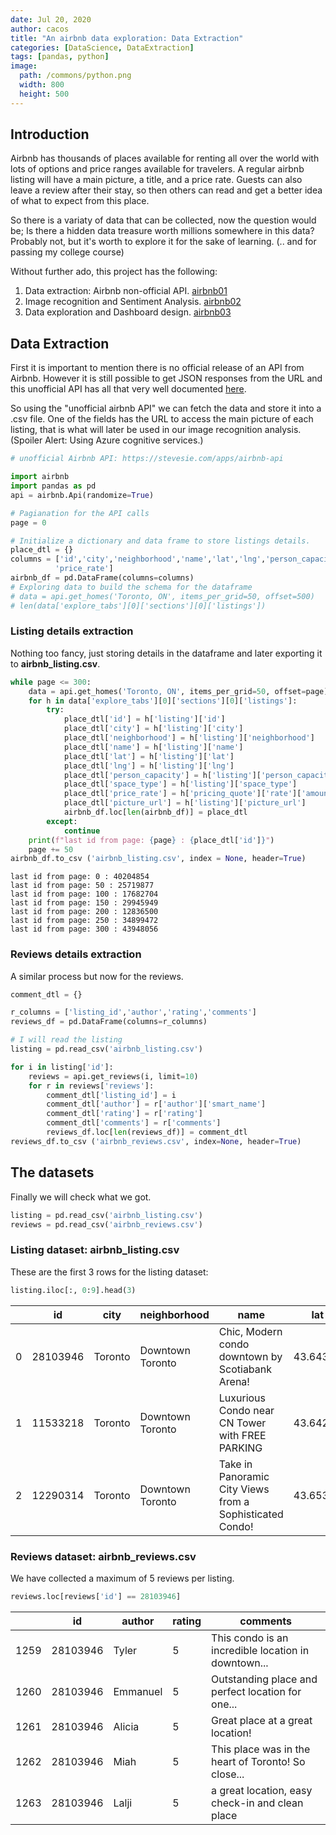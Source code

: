```yaml
---
date: Jul 20, 2020
author: cacos
title: "An airbnb data exploration: Data Extraction"
categories: [DataScience, DataExtraction]
tags: [pandas, python]
image:
  path: /commons/python.png
  width: 800
  height: 500
---
```


## Introduction
Airbnb has thousands of places available for renting all over the world with lots of options and price ranges available for travelers. A regular airbnb listing will have a main picture, a title, and a price rate. Guests can also leave a review after their stay, so then others can read and get a better idea of what to expect from this place.

So there is a variaty of data that can be collected, now the question would be; Is there a hidden data treasure worth millions somewhere in this data? Probably not, but it's worth to explore it for the sake of learning. (.. and for passing my college course)

Without further ado, this project has the following:
1. Data extraction: Airbnb non-official API. [airbnb01](/posts/airbnb01/)
2. Image recognition and Sentiment Analysis. [airbnb02](/posts/airbnb02/)
3. Data exploration and Dashboard design. [airbnb03](/posts/airbnb03/)

## Data Extraction
First it is important to mention there is no official release of an API from Airbnb. However it is still possible to get JSON responses from the URL and this unofficial API has all that very well documented [here](https://stevesie.com/apps/airbnb-api).

So using the "unofficial airbnb API" we can fetch the data and store it into a .csv file. One of the fields has the URL to access the main picture of each listing, that is what will later be used in our image recognition analysis. (Spoiler Alert: Using Azure cognitive services.)


```python
# unofficial Airbnb API: https://stevesie.com/apps/airbnb-api

import airbnb
import pandas as pd
api = airbnb.Api(randomize=True)

# Pagianation for the API calls
page = 0

# Initialize a dictionary and data frame to store listings details.
place_dtl = {}
columns = ['id','city','neighborhood','name','lat','lng','person_capacity','space_type','picture_url',
          'price_rate']
airbnb_df = pd.DataFrame(columns=columns)
# Exploring data to build the schema for the dataframe
# data = api.get_homes('Toronto, ON', items_per_grid=50, offset=500)
# len(data['explore_tabs'][0]['sections'][0]['listings'])
```

### Listing details extraction
Nothing too fancy, just storing details in the dataframe and later exporting it to **airbnb_listing.csv**.


```python
while page <= 300:
    data = api.get_homes('Toronto, ON', items_per_grid=50, offset=page)
    for h in data['explore_tabs'][0]['sections'][0]['listings']:
        try:
            place_dtl['id'] = h['listing']['id']
            place_dtl['city'] = h['listing']['city']
            place_dtl['neighborhood'] = h['listing']['neighborhood']
            place_dtl['name'] = h['listing']['name']        
            place_dtl['lat'] = h['listing']['lat']
            place_dtl['lng'] = h['listing']['lng']
            place_dtl['person_capacity'] = h['listing']['person_capacity']
            place_dtl['space_type'] = h['listing']['space_type']
            place_dtl['price_rate'] = h['pricing_quote']['rate']['amount']            
            place_dtl['picture_url'] = h['listing']['picture_url']
            airbnb_df.loc[len(airbnb_df)] = place_dtl
        except:
            continue
    print(f"last id from page: {page} : {place_dtl['id']}")    
    page += 50
airbnb_df.to_csv ('airbnb_listing.csv', index = None, header=True)
```

    last id from page: 0 : 40204854
    last id from page: 50 : 25719877
    last id from page: 100 : 17682704
    last id from page: 150 : 29945949
    last id from page: 200 : 12836500
    last id from page: 250 : 34899472
    last id from page: 300 : 43948056


### Reviews details extraction
A similar process but now for the reviews.


```python
comment_dtl = {}

r_columns = ['listing_id','author','rating','comments']
reviews_df = pd.DataFrame(columns=r_columns)

# I will read the listing
listing = pd.read_csv('airbnb_listing.csv')
```


```python
for i in listing['id']:
    reviews = api.get_reviews(i, limit=10)
    for r in reviews['reviews']:
        comment_dtl['listing_id'] = i
        comment_dtl['author'] = r['author']['smart_name']
        comment_dtl['rating'] = r['rating']
        comment_dtl['comments'] = r['comments']
        reviews_df.loc[len(reviews_df)] = comment_dtl
reviews_df.to_csv ('airbnb_reviews.csv', index=None, header=True) 
```

## The datasets
Finally we will check what we got.


```python
listing = pd.read_csv('airbnb_listing.csv')
reviews = pd.read_csv('airbnb_reviews.csv')
```

### Listing dataset: airbnb_listing.csv
These are the first 3 rows for the listing dataset:


```python
listing.iloc[:, 0:9].head(3)
```




|    | id        | city    | neighborhood      | name                                                      | lat       | lng        | person_capacity | space_type         | picture_url                                                  |
|----|-----------|---------|--------------------|-----------------------------------------------------------|-----------|------------|------------------|--------------------|-------------------------------------------------------------|
| 0  | 28103946  | Toronto | Downtown Toronto    | Chic, Modern condo downtown by Scotiabank Arena!         | 43.64327  | -79.38115  | 4                | Entire condominium  | https://a0.muscache.com/im/pictures/36fa807f-2...         |
| 1  | 11533218  | Toronto | Downtown Toronto    | Luxurious Condo near CN Tower with FREE PARKING           | 43.64252  | -79.39617  | 4                | Entire condominium  | https://a0.muscache.com/im/pictures/a22f9757-3...         |
| 2  | 12290314  | Toronto | Downtown Toronto    | Take in Panoramic City Views from a Sophisticated Condo! | 43.65391  | -79.38273  | 2                | Entire condominium  | https://a0.muscache.com/4ea/air/v2/pictures/f3...         |




### Reviews dataset: airbnb_reviews.csv 
We have collected a maximum of 5 reviews per listing.


```python
reviews.loc[reviews['id'] == 28103946]
```



|      | id        | author   | rating | comments                                              |
|------|-----------|----------|--------|-------------------------------------------------------|
| 1259 | 28103946  | Tyler    | 5      | This condo is an incredible location in downtown...  |
| 1260 | 28103946  | Emmanuel | 5      | Outstanding place and perfect location for one...    |
| 1261 | 28103946  | Alicia   | 5      | Great place at a great location!                     |
| 1262 | 28103946  | Miah     | 5      | This place was in the heart of Toronto! So close...  |
| 1263 | 28103946  | Lalji    | 5      | a great location, easy check-in and clean place      |



